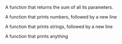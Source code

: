 A function that returns the sum of all its parameters.

A function that prints numbers, followed by a new line

A function that prints strings, followed by a new line

A function that prints anything

